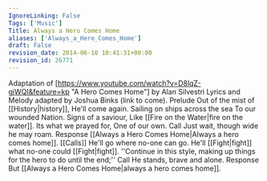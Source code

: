 ```yaml
---
IgnoreLinking: False
Tags: ['Music']
Title: Always a Hero Comes Home
aliases: ['Always_a_Hero_Comes_Home']
draft: False
revision_date: 2014-06-10 10:41:31+00:00
revision_id: 26771
---
```


Adaptation of [https://www.youtube.com/watch?v=D8lqZ-gjWQI&feature=kp "A Hero Comes Home"] by Alan Silvestri 
Lyrics and Melody adapted by Joshua Binks (link to come).
Prelude
Out of the mist of [[History|history]],
He'll come again.
Sailing on ships across the sea
To our wounded Nation.
Signs of a saviour,
Like [[Fire on the Water|fire on the water]].
Its what we prayed for,
One of our own.
Call
Just wait, though wide he may roam.
Response
[[Always a Hero Comes Home|Always a hero comes home]].
[[Calls]]
He'll go where no-one can go.
He'll [[Fight|fight]] what no-one could [[Fight|fight]].
''Continue in this style, making up things for the hero to do until the end;''
Call
He stands, brave and alone.
Response
But [[Always a Hero Comes Home|always a hero comes home]].